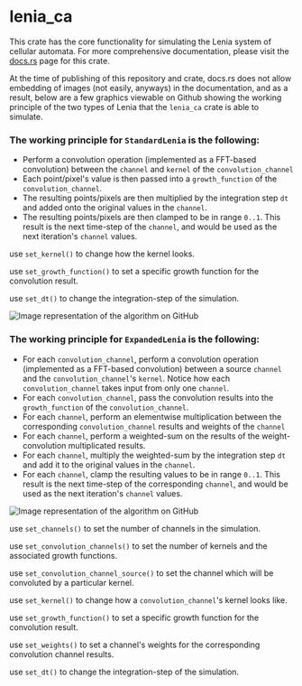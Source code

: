 # lenia_ca

This crate has the core functionality for simulating the Lenia system of cellular automata. For more comprehensive documentation, please visit the [docs.rs](https://docs.rs/lenia_ca/0.1.1/lenia_ca/) page for this crate. 

At the time of publishing of this repository and crate, docs.rs does not allow embedding of images (not easily, anyways) in the documentation, and as a result, below are a few graphics viewable on Github showing the working principle of the two types of Lenia that the ``lenia_ca`` crate is able to simulate. 

### The working principle for ``StandardLenia`` is the following:
* Perform a convolution operation (implemented as a FFT-based convolution) between the ``channel`` and ``kernel`` of the ``convolution_channel``
* Each point/pixel's value is then passed into a ``growth_function`` of the ``convolution_channel``.
* The resulting points/pixels are then multiplied by the integration step ``dt`` and added onto the original values in the ``channel``.
* The resulting points/pixels are then clamped to be in range ``0..1``. This result is the next time-step of the ``channel``, and would be used as the next iteration's ``channel`` values. 

use ``set_kernel()`` to change how the kernel looks.

use ``set_growth_function()`` to set a specific growth function for the convolution result.

use ``set_dt()`` to change the integration-step of the simulation. 

![Image representation of the algorithm on GitHub](https://github.com/BirdbrainEngineer/lenia_ca)



### The working principle for ``ExpandedLenia`` is the following:

* For each `convolution_channel`, perform a convolution operation (implemented as a FFT-based convolution) between a source `channel` and the `convolution_channel`'s `kernel`. Notice how each `convolution_channel` takes input from only one `channel`.
* For each `convolution_channel`, pass the convolution results into the `growth_function` of the `convolution_channel`.
* For each `channel`, perform an elementwise multiplication between the corresponding `convolution_channel` results and weights of the `channel`
* For each `channel`, perform a weighted-sum on the results of the weight-convolution multiplicated results. 
* For each `channel`, multiply the weighted-sum by the integration step `dt` and add it to the original values in the `channel`.
* For each `channel`, clamp the resulting values to be in range `0..1`. This result is the next time-step of the corresponding `channel`, and would be used as the next iteration's `channel` values.

![Image representation of the algorithm on GitHub](https://github.com/BirdbrainEngineer/lenia_ca)

use `set_channels()` to set the number of channels in the simulation.

use `set_convolution_channels()` to set the number of kernels and the associated growth functions.

use `set_convolution_channel_source()` to set the channel which will be convoluted by a particular kernel.

use `set_kernel()` to change how a `convolution_channel`'s kernel looks like.

use `set_growth_function()` to set a specific growth function for the convolution result.

use `set_weights()` to set a channel's weights for the corresponding convolution channel results. 

use `set_dt()` to change the integration-step of the simulation. 